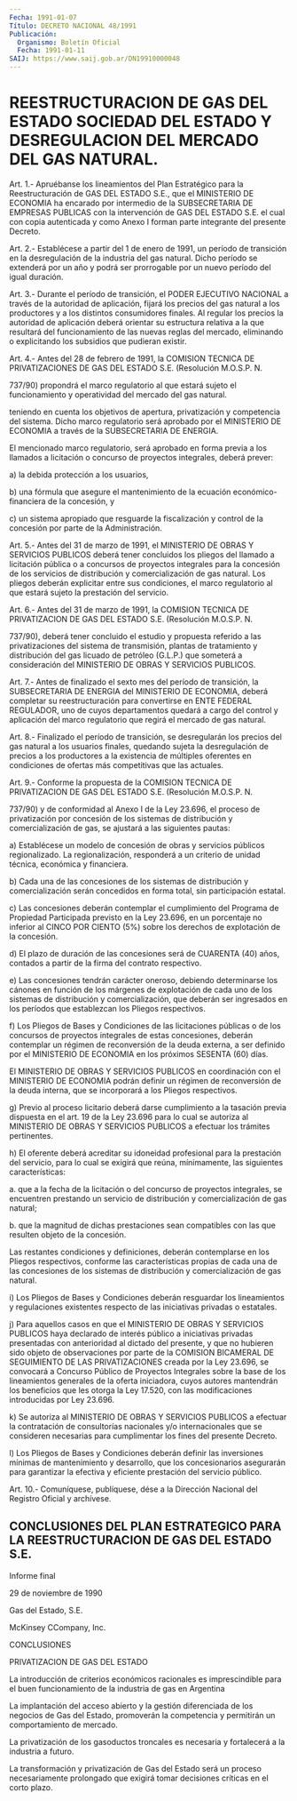 ```yaml
---
Fecha: 1991-01-07
Título: DECRETO NACIONAL 48/1991
Publicación:
  Organismo: Boletín Oficial
  Fecha: 1991-01-11
SAIJ: https://www.saij.gob.ar/DN19910000048
---
```

# REESTRUCTURACION DE GAS DEL ESTADO SOCIEDAD DEL ESTADO Y DESREGULACION DEL MERCADO DEL GAS NATURAL.

<a id="1"></a>
Art. 1.- Apruébanse los lineamientos del Plan Estratégico para la Reestructuración  de  GAS  DEL ESTADO S.E., que el MINISTERIO DE ECONOMIA  ha  encarado  por  intermedio   de  la  SUBSECRETARIA  DE EMPRESAS PUBLICAS con la intervención de GAS  DEL  ESTADO  S.E.  el cual  con  copia autenticada y como Anexo I forman parte integrante del presente Decreto.

<a id="2"></a>
Art.  2.-  Establécese  a  partir  del  1 de enero de 1991, un período de transición en la desregulación de la  industria  del gas natural.  Dicho  período  se  extenderá  por  un  año  y  podrá ser prorrogable por un nuevo período del igual duración.

<a id="3"></a>
Art.  3.- Durante el período de transición, el PODER EJECUTIVO NACIONAL  a través  de  la  autoridad  de  aplicación,  fijará  los precios del  gas  natural  a  los  productores  y  a  los distintos consumidores  finales.  Al  regular  los  precios  la autoridad  de aplicación  deberá  orientar  su  estructura  relativa  a   la  que resultará  del  funcionamiento  de  las  nuevas reglas del mercado, eliminando  o  explicitando  los  subsidios que  pudieran  existir.

<a id="4"></a>
Art.  4.- Antes del 28 de febrero de 1991, la COMISION TECNICA DE PRIVATIZACIONES  DE  GAS DEL ESTADO S.E. (Resolución M.O.S.P. N.

737/90) propondrá el marco  regulatorio  al  que  estará  sujeto el funcionamiento    y  operatividad  del  mercado  del  gas  natural.

teniendo en cuenta  los  objetivos  de  apertura,  privatización  y competencia  del sistema. Dicho marco regulatorio será aprobado por el MINISTERIO  DE ECONOMIA a través de la SUBSECRETARIA DE ENERGIA.

El mencionado marco  regulatorio,  será  aprobado en forma previa a los  llamados  a  licitación  o  concurso de proyectos  integrales, deberá prever:

a) la debida protección a los usuarios,

b)  una  fórmula  que  asegure  el  mantenimiento  de  la  ecuación económico-financiera de la concesión, y

c) un sistema apropiado que resguarde  la  fiscalización  y control de la concesión por parte de la Administración.

<a id="5"></a>
Art. 5.- Antes del 31 de marzo de 1991, el MINISTERIO DE OBRAS Y SERVICIOS  PUBLICOS  deberá  tener  concluidos  los  pliegos  del llamado  a licitación pública o a concursos de proyectos integrales para la concesión de los servicios de distribución y comercialización  de  gas  natural.  Los pliegos deberán explicitar entre sus condiciones, el marco regulatorio  al  que  estará sujeto la prestación del servicio.

<a id="6"></a>
Art. 6.- Antes del 31 de marzo de 1991, la COMISION TECNICA DE PRIVATIZACION  DE  GAS  DEL  ESTADO  S.E.  (Resolución  M.O.S.P. N.

737/90),  deberá tener concluido el estudio y propuesta referido  a las  privatizaciones    del  sistema  de  transmisión,  plantas  de tratamiento y distribución  del  gas  licuado  de petróleo (G.L.P.) que  someterá a consideración del MINISTERIO DE OBRAS  Y  SERVICIOS PUBLICOS.

<a id="7"></a>
Art.  7.-  Antes  de  finalizado  el  sexto mes del período de transición,  la  SUBSECRETARIA  DE  ENERGIA  del    MINISTERIO   DE ECONOMIA,  deberá completar su reestructuración para convertirse en ENTE FEDERAL  REGULADOR, uno de cuyos departamentos quedará a cargo del  control y aplicación  del  marco  regulatorio  que  regirá  el mercado de gas natural.

<a id="8"></a>
Art.  8.- Finalizado el período de transición, se desregularán los precios  del  gas  natural  a  los  usuarios  finales, quedando sujeta  la  desregulación  de  precios  a  los  productores   a  la existencia  de  múltiples  oferentes  en condiciones de ofertas más competitivas que las actuales.

<a id="9"></a>
Art.  9.-  Conforme  la  propuesta  de  la COMISION TECNICA DE PRIVATIZACION  DE  GAS  DEL  ESTADO  S.E. (Resolución  M.O.S.P.  N.

737/90) y de conformidad al Anexo I de  la  Ley  23.696, el proceso de  privatización por concesión de los sistemas de  distribución  y comercialización  de gas, se ajustará a las siguientes pautas:

a)  Establécese  un  modelo  de  concesión  de  obras  y  servicios públicos  regionalizado.    La  regionalización,  responderá  a  un criterio  de  unidad  técnica,  económica    y    financiera.

b)  Cada  una de las concesiones de los sistemas de distribución  y comercialización serán concedidos en forma total, sin participación estatal.

c) Las concesiones  deberán contemplar el cumplimiento del Programa de  Propiedad  Participada   previsto  en  la  Ley  23.696,  en  un porcentaje no inferior al CINCO  POR CIENTO (5%) sobre los derechos de explotación de la concesión.

d) El plazo de duración de las concesiones  será  de  CUARENTA (40) años,  contados a partir de la firma del contrato respectivo.

e) Las concesiones  tendrán carácter oneroso, debiendo determinarse los cánones en función  de  los márgenes de explotación de cada uno de los sistemas de distribución  y  comercialización,  que  deberán ser   ingresados  en  los  períodos  que  establezcan  los  Pliegos respectivos.

f) Los  Pliegos de Bases y Condiciones de las licitaciones públicas o de los  concursos  de  proyectos integrales de estas concesiones, deberán contemplar un régimen  de reconversión de la deuda externa, a  ser  definido por el MINISTERIO  DE  ECONOMIA  en  los  próximos SESENTA (60) días.

El MINISTERIO  DE OBRAS Y SERVICIOS PUBLICOS en coordinación con el MINISTERIO DE ECONOMIA  podrán  definir  un régimen de reconversión de la deuda interna, que se incorporará a  los Pliegos respectivos.

g)  Previo  al  proceso licitario deberá darse  cumplimiento  a  la tasación previa dispuesta  en  el  art. 19 de la Ley 23.696 para lo cual  se autoriza al MINISTERIO DE OBRAS  Y  SERVICIOS  PUBLICOS  a efectuar los trámites pertinentes.

h) El oferente  deberá  acreditar  su idoneidad profesional para la prestación  del  servicio,  para  lo cual  se  exigirá  que  reúna, mínimamente, las siguientes características:

a. que a la fecha de la licitación  o  del  concurso  de  proyectos integrales,  se encuentren prestando un servicio de distribución  y comercialización de gas natural;

b. que la magnitud  de dichas prestaciones sean compatibles con las que resulten objeto de la concesión.

Las restantes condiciones  y  definiciones, deberán contemplarse en los Pliegos respectivos, conforme  las  características  propias de cada  una  de  las  concesiones  de los sistemas de distribución  y comercialización de gas natural.

i)  Los  Pliegos  de  Bases y Condiciones  deberán  resguardar  los lineamientos y regulaciones  existentes respecto de las iniciativas privadas o estatales.

j) Para aquellos casos en que  el  MINISTERIO  DE OBRAS Y SERVICIOS PUBLICOS  haya declarado de interés público a iniciativas  privadas presentadas  con  anterioridad  al  dictado  del presente, y que no hubieren  sido  objeto de observaciones por parte  de  la  COMISION BICAMERAL DE SEGUIMIENTO  DE  LAS PRIVATIZACIONES creada por la Ley 23.696, se convocará a Concurso  Público  de  Proyectos  Integrales sobre    la  base  de  los  lineamientos  generales  de  la  oferta iniciadora,  cuyos autores mantendrán los beneficios que les otorga la Ley 17.520,  con las modificaciones introducidas por Ley 23.696.

k) Se autoriza al  MINISTERIO  DE  OBRAS  Y  SERVICIOS  PUBLICOS  a efectuar la contratación de consultorías nacionales y/o internacionales  que se consideren necesarias para cumplimentar los fines del presente Decreto.

l)  Los  Pliegos  de   Bases  y  Condiciones  deberán  definir  las inversiones  mínimas  de    mantenimiento  y  desarrollo,  que  los concesionarios asegurarán para  garantizar  la efectiva y eficiente prestación del servicio público.

<a id="10"></a>
Art. 10.- Comuníquese, publíquese, dése a la Dirección Nacional del Registro Oficial y archívese.

## CONCLUSIONES  DEL  PLAN ESTRATEGICO PARA LA REESTRUCTURACION DE GAS DEL ESTADO S.E.

<a id="1"></a>
Informe final

29 de noviembre de 1990

Gas del Estado, S.E.

McKinsey  CCompany, Inc.

CONCLUSIONES

PRIVATIZACION DE GAS DEL ESTADO

La introducción de criterios económicos racionales es imprescindible  para  el buen funcionamiento de la industria de gas en Argentina

La implantación del acceso  abierto  y  la  gestión diferenciada de los  negocios  de  Gas  del  Estado,  promoverán la  competencia  y permitirán un comportamiento de mercado.

La  privatización  de  los  gasoductos  troncales  es  necesaria  y fortalecerá a la industria a futuro.

La  transformación  y  privatización  de Gas  del  Estado  será  un proceso  necesariamente  prolongado  que exigirá  tomar  decisiones críticas en el corto plazo.